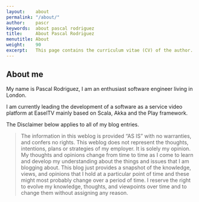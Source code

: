 ```yaml
---
layout:    about
permalink: "/about/"
author:    pascr
keywords:  about pascal rodriguez
title:     About Pascal Rodriguez
menutitle: About
weight:    90
excerpt:   This page contains the curriculum vitae (CV) of the author.
---
```


## About me

My name is Pascal Rodriguez, I am an enthusiast software engineer living in London.

I am currently leading the development of a software as a service video platform at EaselTV mainly based on Scala, Akka and the Play framework.


The Disclaimer below applies to all of my blog entries.
> The information in this weblog is provided “AS IS” with no warranties, and confers no rights. This weblog does not represent the thoughts, intentions, plans or strategies of my employer. It is solely my opinion. My thoughts and opinions change from time to time as I come to learn and develop my understanding about the things and issues that I am blogging about. This blog just provides a snapshot of the knowledge, views, and opinions that I hold at a particular point of time and these might most probably change over a period of time. I reserve the right to evolve my knowledge, thoughts, and viewpoints over time and to change them without assigning any reason.
